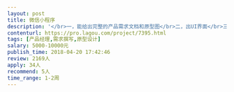 ```yaml
---                
layout: post       
title: 微信小程序           
description: '</br>一，能给出完整的产品需求文档和原型图</br>二，出UI界面</br>三，主要做商品预约和拍卖</br>四，参考产品 在行 秒啊</br>'     
contenturl: https://pro.lagou.com/project/7395.html      
tags: [产品经理,需求撰写,原型设计]            
salary: 5000-10000元          
publish_time: 2018-04-20 17:42:46         
review: 2169人                   
apply: 34人                   
recommend: 5人                   
time_range: 1-2周              
---                 
```

